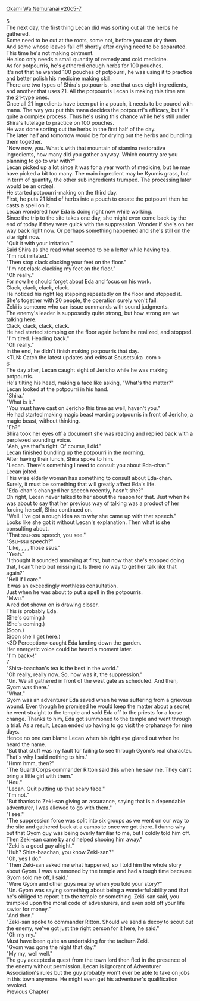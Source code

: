 [Okami Wa Nemuranai v20c5-7](https://www.sousetsuka.com/2020/05/okami-wa-nemuranai-20567.html)
<br/><br/>
5<br/>
The next day, the first thing Lecan did was sorting out all the herbs he gathered.<br/>
Some need to be cut at the roots, some not, before you can dry them.<br/>
And some whose leaves fall off shortly after drying need to be separated.<br/>
This time he's not making ointment.<br/>
He also only needs a small quantity of remedy and cold medicine.<br/>
As for potpourris, he's gathered enough herbs for 100 pouches.<br/>
It's not that he wanted 100 pouches of potpourri, he was using it to practice and better polish his medicine making skill.<br/>
There are two types of Shira's potpourris, one that uses eight ingredients, and another that uses 21. All the potpourris Lecan is making this time are the 21-type ones.<br/>
Once all 21 ingredients have been put in a pouch, it needs to be poured with mana. The way you put this mana decides the potpourri's efficacy, but it's quite a complex process. Thus he's using this chance while he's still under Shira's tutelage to practice on 100 pouches.<br/>
He was done sorting out the herbs in the first half of the day.<br/>
The later half and tomorrow would be for drying out the herbs and bundling them together.<br/>
"Now now, you. What's with that mountain of stamina restorative ingredients, how many did you gather anyway. Which country are you planning to go to war with?"<br/>
Lecan picked up a lot since it was for a year worth of medicine, but he may have picked a bit too many. The main ingredient may be Kyumis grass, but in term of quantity, the other sub ingredients trumped. The processing later would be an ordeal.<br/>
He started potpourri-making on the third day.<br/>
First, he puts 21 kind of herbs into a pouch to create the potpourri then he casts a spell on it.<br/>
Lecan wondered how Eda is doing right now while working.<br/>
Since the trip to the site takes one day, she might even come back by the end of today if they were quick with the suppression. Wonder if she's on her way back right now. Or perhaps something happened and she's still on the site right now.<br/>
"Quit it with your irritation."<br/>
Said Shira as she read what seemed to be a letter while having tea.<br/>
"I'm not irritated."<br/>
"Then stop clack clacking your feet on the floor."<br/>
"I'm not clack-clacking my feet on the floor."<br/>
"Oh really."<br/>
For now he should forget about Eda and focus on his work.<br/>
Clack, clack, clack, clack.<br/>
He noticed his right leg stepping repeatedly on the floor and stopped it.<br/>
She's together with 20 people, the operation surely won't fail.<br/>
Zeki is someone who can issue commands with sound judgments.<br/>
The enemy's leader is supposedly quite strong, but how strong are we talking here.<br/>
Clack, clack, clack, clack.<br/>
He had started stomping on the floor again before he realized, and stopped.<br/>
"I'm tired. Heading back."<br/>
"Oh really."<br/>
In the end, he didn't finish making potpourris that day.<br/>
<TLN: Catch the latest updates and edits at Sousetsuka .com ><br/>
6<br/>
The day after, Lecan caught sight of Jericho while he was making potpourris.<br/>
He's tilting his head, making a face like asking, "What's the matter?"<br/>
Lecan looked at the potpourri in his hand.<br/>
"Shira."<br/>
"What is it."<br/>
"You must have cast <Morph> on Jericho this time as well, haven't you."<br/>
He had started making magic beast warding potpourris in front of Jericho, a magic beast, without thinking.<br/>
"Eh?"<br/>
Shira took her eyes off a document she was reading and replied back with a perplexed sounding voice.<br/>
"Aah, yes that's right. Of course, I did."<br/>
Lecan finished bundling up the potpourri in the morning.<br/>
After having their lunch, Shira spoke to him.<br/>
"Lecan. There's something I need to consult you about Eda-chan."<br/>
Lecan jolted.<br/>
This wise elderly woman has something to consult about Eda-chan.<br/>
Surely, it must be something that will greatly affect Eda's life.<br/>
"Eda-chan's changed her speech recently, hasn't she?"<br/>
Oh right, Lecan never talked to her about the reason for that. Just when he was about to say that her previous way of talking was a product of her forcing herself, Shira continued on.<br/>
"Well. I've got a rough idea as to why she came up with that speech."<br/>
Looks like she got it without Lecan's explanation. Then what is she consulting about.<br/>
"That ssu-ssu speech, you see."<br/>
"Ssu-ssu speech?"<br/>
"Like, <Really ssu>, <Oh no ssu>, <Thanks for the trouble ssu>, those ssus."<br/>
"Yeah."<br/>
"I thought it sounded annoying at first, but now that she's stopped doing that, I can't help but missing it. Is there no way to get her talk like that again?"<br/>
"Hell if I care."<br/>
It was an exceedingly worthless consultation.<br/>
Just when he was about to put a spell in the potpourris.<br/>
"Mwu."<br/>
A red dot shown on <Life Detection> is drawing closer.<br/>
This is probably Eda.<br/>
(She's coming.)<br/>
(She's coming.)<br/>
(Soon.)<br/>
(Soon she'll get here.)<br/>
<3D Perception> caught Eda landing down the garden.<br/>
Her energetic voice could be heard a moment later.<br/>
"I'm back~!"<br/>
7<br/>
"Shira-baachan's tea is the best in the world."<br/>
"Oh really, really now. So, how was it, the suppression."<br/>
"Un. We all gathered in front of the west gate as scheduled. And then, Gyom was there."<br/>
"What."<br/>
Gyom was an adventurer Eda saved when he was suffering from a grievous wound. Even though he promised he would keep the matter about <Recovery> a secret, he went straight to the temple and sold Eda off to the priests for a loose change. Thanks to him, Eda got summoned to the temple and went through a trial. As a result, Lecan ended up having to go visit the orphanage for nine days.<br/>
Hence no one can blame Lecan when his right eye glared out when he heard the name.<br/>
"But that stuff was my fault for failing to see through Gyom's real character. That's why I said nothing to him."<br/>
"Hmm hmm, then?"<br/>
"The Guard Corps commander Ritton said this when he saw me. They can't bring a little girl with them."<br/>
"Hou."<br/>
"Lecan. Quit putting up that scary face."<br/>
"I'm not."<br/>
"But thanks to Zeki-san giving an assurance, saying that <Thousand Shoot Eda> is a dependable adventurer, I was allowed to go with them."<br/>
"I see."<br/>
"The suppression force was split into six groups as we went on our way to the site and gathered back at a campsite once we got there. I dunno why but that Gyom guy was being overly familiar to me, but I coldly told him off. Then Zeki-san came by and helped shooing him away."<br/>
"Zeki is a good guy alright."<br/>
"Huh? Shira-baachan, you know Zeki-san?"<br/>
"Oh, yes I do."<br/>
"Then Zeki-san asked me what happened, so I told him the whole story about Gyom. I was summoned by the temple and had a tough time because Gyom sold me off, I said."<br/>
"Were Gyom and other guys nearby when you told your story?"<br/>
"Un. Gyom was saying something about <Recovery> being a wonderful ability and that he's obliged to report it to the temple or something. Zeki-san said, you trampled upon the moral code of adventurers, and even sold off your life savior for money."<br/>
"And then."<br/>
"Zeki-san spoke to commander Ritton. Should we send a decoy to scout out the enemy, we've got just the right person for it here, he said."<br/>
"Oh my my."<br/>
Must have been quite an undertaking for the taciturn Zeki.<br/>
"Gyom was gone the night that day."<br/>
"My my, well well."<br/>
The guy accepted a quest from the town lord then fled in the presence of the enemy without permission. Lecan is ignorant of Adventurer Association's rules but the guy probably won't ever be able to take on jobs in this town anymore. He might even get his adventurer's qualification revoked.<br/>
Previous Chapter<br/>
